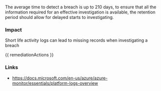 
The average time to detect a breach is up to 210 days, to ensure that all the information required for an effective investigation is available, the retention period should allow for delayed starts to investigating.

### Impact
Short life activity logs can lead to missing records when investigating a breach

<!-- DO NOT CHANGE -->
{{ remediationActions }}

### Links
- https://docs.microsoft.com/en-us/azure/azure-monitor/essentials/platform-logs-overview


